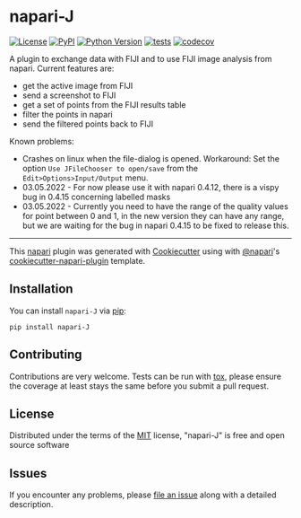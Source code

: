 # napari-J

[![License](https://img.shields.io/pypi/l/napari-J.svg?color=green)](https://github.com/MontpellierRessourcesImagerie/napari-J/raw/master/LICENSE)
[![PyPI](https://img.shields.io/pypi/v/napari-J.svg?color=green)](https://pypi.org/project/napari-J)
[![Python Version](https://img.shields.io/pypi/pyversions/napari-J.svg?color=green)](https://python.org)
[![tests](https://github.com/MontpellierRessourcesImagerie/napari-J/workflows/tests/badge.svg)](https://github.com/MontpellierRessourcesImagerie/napari-J/actions)
[![codecov](https://codecov.io/gh/MontpellierRessourcesImagerie/napari-J/branch/master/graph/badge.svg)](https://codecov.io/gh/MontpellierRessourcesImagerie/napari-J)

A plugin to exchange data with FIJI and to use FIJI image analysis from napari.
Current features are:

 * get the active image from FIJI
 * send a screenshot to FIJI
 * get a set of points from the FIJI results table
 * filter the points in napari
 * send the filtered points back to FIJI
 
Known problems:

* Crashes on linux  when the file-dialog is opened. Workaround: Set the option ``Use JFileChooser to open/save`` from the ``Edit>Options>Input/Output`` menu.
* 03.05.2022 - For now please use it with napari 0.4.12, there is a vispy bug in 0.4.15 concerning labelled masks
* 03.05.2022 - Currently you need to have the range of the quality values for point between 0 and 1, in the new version they can have any range, but we are waiting for the bug in napari 0.4.15 to be fixed to release this. 

----------------------------------

This [napari] plugin was generated with [Cookiecutter] using with [@napari]'s [cookiecutter-napari-plugin] template.

<!--
Don't miss the full getting started guide to set up your new package:
https://github.com/napari/cookiecutter-napari-plugin#getting-started

and review the napari docs for plugin developers:
https://napari.org/docs/plugins/index.html
-->

## Installation

You can install `napari-J` via [pip]:

    pip install napari-J

## Contributing

Contributions are very welcome. Tests can be run with [tox], please ensure
the coverage at least stays the same before you submit a pull request.

## License

Distributed under the terms of the [MIT] license,
"napari-J" is free and open source software

## Issues

If you encounter any problems, please [file an issue](https://github.com/MontpellierRessourcesImagerie/napari-J/issues) along with a detailed description.

[napari]: https://github.com/napari/napari
[Cookiecutter]: https://github.com/audreyr/cookiecutter
[@napari]: https://github.com/napari
[MIT]: http://opensource.org/licenses/MIT
[BSD-3]: http://opensource.org/licenses/BSD-3-Clause
[GNU GPL v3.0]: http://www.gnu.org/licenses/gpl-3.0.txt
[GNU LGPL v3.0]: http://www.gnu.org/licenses/lgpl-3.0.txt
[Apache Software License 2.0]: http://www.apache.org/licenses/LICENSE-2.0
[Mozilla Public License 2.0]: https://www.mozilla.org/media/MPL/2.0/index.txt
[cookiecutter-napari-plugin]: https://github.com/napari/cookiecutter-napari-plugin
[file an issue]: https://github.com/MontpellierRessourcesImagerie/napari-J/issues
[napari]: https://github.com/napari/napari
[tox]: https://tox.readthedocs.io/en/latest/
[pip]: https://pypi.org/project/pip/
[PyPI]: https://pypi.org/
